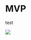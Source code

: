 # MVP
test

![](https://github.com/andrewsittner/MVP/tree/main/Mvp/6d6bBV2pdp.gif)

<!-- ![](https://github.com/andrewsittner/MVP/tree/main/Mvp/ReadMeGifs/jKb6u1bhkT.gif)

![](https://github.com/andrewsittner/MVP/tree/main/Mvp/ReadMeGifs/Home.gif)
 -->
